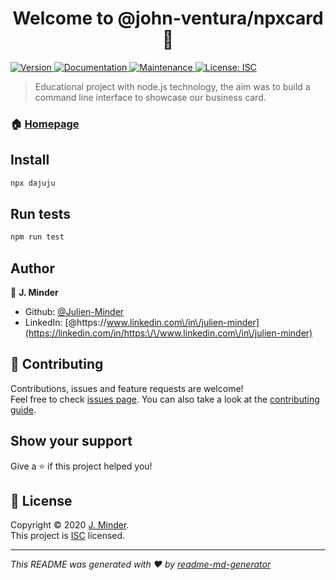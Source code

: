 <h1 align="center">Welcome to @john-ventura/npxcard 👋</h1>
<p>
  <a href="https://www.npmjs.com/package/@john-ventura/npxcard" target="_blank">
    <img alt="Version" src="https://img.shields.io/npm/v/@john-ventura/npxcard.svg">
  </a>
  <a href="https://github.com/Julien-Minder/npxcard#readme" target="_blank">
    <img alt="Documentation" src="https://img.shields.io/badge/documentation-yes-brightgreen.svg" />
  </a>
  <a href="https://github.com/Julien-Minder/npxcard/graphs/commit-activity" target="_blank">
    <img alt="Maintenance" src="https://img.shields.io/badge/Maintained%3F-yes-green.svg" />
  </a>
  <a href="https://github.com/Julien-Minder/npxcard/blob/master/LICENSE" target="_blank">
    <img alt="License: ISC" src="https://img.shields.io/github/license/Julien-Minder/@john-ventura/npxcard" />
  </a>
</p>

> Educational project with node.js technology, the aim was to build a command line interface to showcase our business card.

### 🏠 [Homepage](https://github.com/Julien-Minder/npxcard#readme)

## Install

```sh
npx dajuju
```

## Run tests

```sh
npm run test
```

## Author

👤 **J. Minder**

* Github: [@Julien-Minder](https://github.com/Julien-Minder)
* LinkedIn: [@https:\/\/www.linkedin.com\/in\/julien-minder](https://linkedin.com/in/https:\/\/www.linkedin.com\/in\/julien-minder)

## 🤝 Contributing

Contributions, issues and feature requests are welcome!<br />Feel free to check [issues page](https://github.com/Julien-Minder/npxcard/issues). You can also take a look at the [contributing guide](https://github.com/Julien-Minder/npxcard/blob/master/CONTRIBUTING.md).

## Show your support

Give a ⭐️ if this project helped you!

## 📝 License

Copyright © 2020 [J. Minder](https://github.com/Julien-Minder).<br />
This project is [ISC](https://github.com/Julien-Minder/npxcard/blob/master/LICENSE) licensed.

***
_This README was generated with ❤️ by [readme-md-generator](https://github.com/kefranabg/readme-md-generator)_
